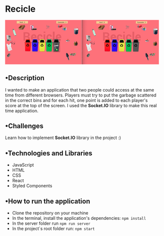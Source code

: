 # Recicle
<img src="https://raw.githubusercontent.com/felipedfe/felipedfe/main/assets/reclice-print.png" alt="tela da aplicação" width="800">

## •Description
I wanted to make an application that two people could access at the same time from different browsers. Players must try to put the garbage scattered in the correct bins and for each hit, one point is added to each player's score at the top of the screen. I used the __Socket.IO__ library to make this real time application. 

## •Challenges
Learn how to implement __Socket.IO__ library in the project :)

## •Technologies and Libraries
- JavaScript
- HTML
- CSS
- React
- Styled Components

## •How to run the application
- Clone the repository on your machine
- In the terminal, install the application's dependencies: `npm install`
- In the server folder run `npm run server`
- In the project´s root folder run: `npm start`
